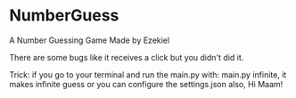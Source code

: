 # NumberGuess
A Number Guessing Game Made by Ezekiel

There are some bugs like it receives a click but you didn't did it.

Trick: if you go to your terminal and run the main.py with: main.py infinite, it makes infinite guess or you can configure the settings.json
also, Hi Maam!
